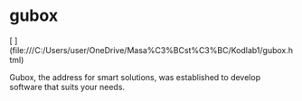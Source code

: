 # gubox

[ ] (file:///C:/Users/user/OneDrive/Masa%C3%BCst%C3%BC/Kodlab1/gubox.html)

Gubox, the address for smart solutions, was established to develop software that suits your needs.
